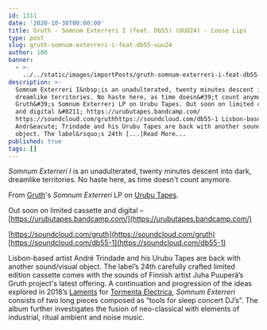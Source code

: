 ```yaml
---
id: 1311
date: '2020-10-30T00:00:00'
title: Gruth - Somnum Exterreri I (feat. Db55) (UUU24) - Loose Lips
type: post
slug: gruth-somnum-exterreri-i-feat-db55-uuu24
author: 100
banner:
  - >-
    ../../static/images/importPosts/gruth-somnum-exterreri-i-feat-db55-uuu24/image1311.jpeg
description: >-
  Somnum Exterreri I&nbsp;is an unadulterated, twenty minutes descent into dark,
  dreamlike territories. No haste here, as time doesn&#39;t count anymore. From
  Gruth&#39;s Somnum Exterreri LP on Urubu Tapes. Out soon on limited cassette
  and digital &#8211; https://urubutapes.bandcamp.com/
  https://soundcloud.com/gruthhttps://soundcloud.com/db55-1 Lisbon-based artist
  Andr&eacute; Trindade and his Urubu Tapes are back with another sound/visual
  object. The label&rsquo;s 24th [...]Read More...
published: true
tags: []
---
```

_Somnum Exterreri I_ is an unadulterated, twenty minutes descent into dark, dreamlike territories. No haste here, as time doesn't count anymore.

From [Gruth](https://gruth.bandcamp.com/)'s _Somnum Exterreri_ LP on [Urubu Tapes](https://urubutapes.bandcamp.com/).

Out soon on limited cassette and digital – [https://urubutapes.bandcamp.com/](https://urubutapes.bandcamp.com/)

[https://soundcloud.com/gruth](https://soundcloud.com/gruth)  
[https://soundcloud.com/db55-1](https://soundcloud.com/db55-1)

Lisbon-based artist André Trindade and his Urubu Tapes are back with another sound/visual object. The label’s 24th carefully crafted limited edition cassette comes with the sounds of Finnish artist Juha Puuperä’s Gruth project's latest offering. A continuation and progression of the ideas explored in 2018’s [Laments](https://gruth.bandcamp.com/album/laments) for [Tormenta Electrica](https://tormentaelectrica.bandcamp.com/), _Somnum Exterreri_ consists of two long pieces composed as “tools for sleep concert DJ’s”. The album further investigates the fusion of neo-classical with elements of industrial, ritual ambient and noise music.